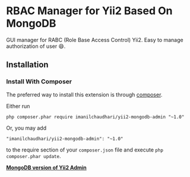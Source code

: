 RBAC Manager for Yii2 Based On MongoDB
======================================
GUI manager for RABC (Role Base Access Control) Yii2. Easy to manage authorization of user :smile:.


Installation
------------

### Install With Composer

The preferred way to install this extension is through [composer](http://getcomposer.org/download/).

Either run

```
php composer.phar require imanilchaudhari/yii2-mongodb-admin "~1.0"
```

Or, you may add

```
"imanilchaudhari/yii2-mongodb-admin": "~1.0"
```
to the require section of your `composer.json` file and execute `php composer.phar update`.

[**MongoDB version of Yii2 Admin**](https://github.com/mdmsoft/yii2-admin)
